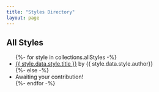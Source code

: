 ```yaml
---
title: "Styles Directory"
layout: page
---
```


## All Styles

<ul class="features features__flexible">
{%- for style in collections.allStyles -%}
	<li style="background-image: url('/img/styles/{{ style.data.style.title | slug }}.jpg');">
		<span>
			<a href="/styles/{{ style.data.style.title | slug }}">{{ style.data.style.title }}<span aria-hidden="true"></span></a>
			<span>by {{ style.data.style.author}}</span>
		</span>
	</li>
{%- else -%}
	<li class="empty">
		<span>
			Awaiting your contribution!
		</span>
	</li>
{%- endfor -%}
</ul>
